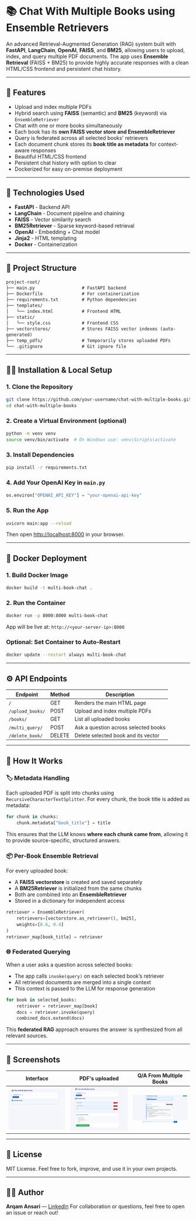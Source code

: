 # 📚 Chat With Multiple Books using Ensemble Retrievers

An advanced Retrieval-Augmented Generation (RAG) system built with **FastAPI**, **LangChain**, **OpenAI**, **FAISS**, and **BM25**, allowing users to upload, index, and query multiple PDF documents. The app uses **Ensemble Retrieval** (FAISS + BM25) to provide highly accurate responses with a clean HTML/CSS frontend and persistent chat history.

---

## 🚀 Features

* Upload and index multiple PDFs
* Hybrid search using **FAISS** (semantic) and **BM25** (keyword) via `EnsembleRetriever`
* Chat with one or more books simultaneously
* Each book has its **own FAISS vector store and EnsembleRetriever**
* Query is federated across all selected books' retrievers
* Each document chunk stores its **book title as metadata** for context-aware responses
* Beautiful HTML/CSS frontend
* Persistent chat history with option to clear
* Dockerized for easy on-premise deployment

---

## 🧠 Technologies Used

* **FastAPI** - Backend API
* **LangChain** - Document pipeline and chaining
* **FAISS** - Vector similarity search
* **BM25Retriever** - Sparse keyword-based retrieval
* **OpenAI** - Embedding + Chat model
* **Jinja2** - HTML templating
* **Docker** - Containerization

---

## 📂 Project Structure

```
project-root/
├── main.py                  # FastAPI backend
├── Dockerfile               # For containerization
├── requirements.txt         # Python dependencies
├── templates/
│   └── index.html           # Frontend HTML
├── static/
│   └── style.css            # Frontend CSS
├── vectorstores/            # Stores FAISS vector indexes (auto-generated)
├── temp_pdfs/               # Temporarily stores uploaded PDFs
└── .gitignore               # Git ignore file
```

---

## 🧑‍💻 Installation & Local Setup

### 1. Clone the Repository

```bash
git clone https://github.com/your-username/chat-with-multiple-books.git
cd chat-with-multiple-books
```

### 2. Create a Virtual Environment (optional)

```bash
python -m venv venv
source venv/bin/activate  # On Windows use: venv\Scripts\activate
```

### 3. Install Dependencies

```bash
pip install -r requirements.txt
```

### 4. Add Your OpenAI Key in `main.py`

```python
os.environ["OPENAI_API_KEY"] = "your-openai-api-key"
```

### 5. Run the App

```bash
uvicorn main:app --reload
```

Then open [http://localhost:8000](http://localhost:8000) in your browser.

---

## 🐳 Docker Deployment

### 1. Build Docker Image

```bash
docker build -t multi-book-chat .
```

### 2. Run the Container

```bash
docker run -p 8000:8000 multi-book-chat
```

App will be live at: `http://<your-server-ip>:8000`

### Optional: Set Container to Auto-Restart

```bash
docker update --restart always multi-book-chat
```

---

## ⚙️ API Endpoints

| Endpoint         | Method | Description                          |
| ---------------- | ------ | ------------------------------------ |
| `/`              | GET    | Renders the main HTML page           |
| `/upload_books/` | POST   | Upload and index multiple PDFs       |
| `/books/`        | GET    | List all uploaded books              |
| `/multi_query/`  | POST   | Ask a question across selected books |
| `/delete_book/`  | DELETE | Delete selected book and its vector  |

---

## 🧠 How It Works

### 🏷 Metadata Handling

Each uploaded PDF is split into chunks using `RecursiveCharacterTextSplitter`. For every chunk, the book title is added as metadata:

```python
for chunk in chunks:
    chunk.metadata["book_title"] = title
```

This ensures that the LLM knows **where each chunk came from**, allowing it to provide source-specific, structured answers.

### 📦 Per-Book Ensemble Retrieval

For every uploaded book:

* A **FAISS vectorstore** is created and saved separately
* A **BM25Retriever** is initialized from the same chunks
* Both are combined into an **EnsembleRetriever**
* Stored in a dictionary for independent access

```python
retriever = EnsembleRetriever(
    retrievers=[vectorstore.as_retriever(), bm25],
    weights=[0.6, 0.4]
)
retriever_map[book_title] = retriever
```

### 🌐 Federated Querying

When a user asks a question across selected books:

* The app calls `invoke(query)` on each selected book’s retriever
* All retrieved documents are merged into a single context
* This context is passed to the LLM for response generation

```python
for book in selected_books:
    retriever = retriever_map[book]
    docs = retriever.invoke(query)
    combined_docs.extend(docs)
```

This **federated RAG** approach ensures the answer is synthesized from all relevant sources.

---

## 📸 Screenshots

| Interface                   | PDF's uploaded            | Q/A From Multiple Books     |
| --------------------------- | ------------------------- | --------------------------- |
| ![](screenshots/Interface_page.PNG) | ![](screenshots/uploaded_pages.PNG) | ![](screenshots/Chat_pages.PNG) |



---

## 📄 License

MIT License. Feel free to fork, improve, and use it in your own projects.

---

## 👨‍💼 Author

**Arqam Ansari** — [LinkedIn](https://www.linkedin.com/in/arqam-ansari-26ba8a269?utm_source=share&utm_campaign=share_via&utm_content=profile&utm_medium=android_app)
For collaboration or questions, feel free to open an issue or reach out!



